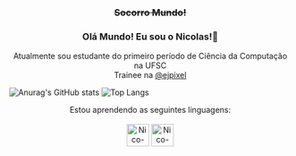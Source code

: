 <h3 align="center">
  <s>Socorro Mundo!</s> 
</h3>
<h3 align="center">
  Olá Mundo! Eu sou o Nicolas!👋 
</h3>
<p align="center">
Atualmente sou estudante do primeiro período de Ciência da Computação na UFSC<br>
  Trainee na <a href="https://www.instagram.com/ejpixel/"> @ejpixel</a>
</p>

![Anurag's GitHub stats](https://github-readme-stats.vercel.app/api?username=NicolasAvansi&show_icons=true&theme=midnight-purple)
![Top Langs](https://github-readme-stats.vercel.app/api/top-langs/?username=NicolasAvansi&theme=midnight-purple)

<p align="center">
  Estou aprendendo as seguintes linguagens: <br><br>
  <img align="center" alt="Nico-Python" height="40" width="40" src="https://cdn.jsdelivr.net/gh/devicons/devicon/icons/python/python-original-wordmark.svg" />
  <img align="center" alt="Nico-JavaScript" height="40" width="40" src="https://cdn.jsdelivr.net/gh/devicons/devicon/icons/javascript/javascript-original.svg" />
</p>
